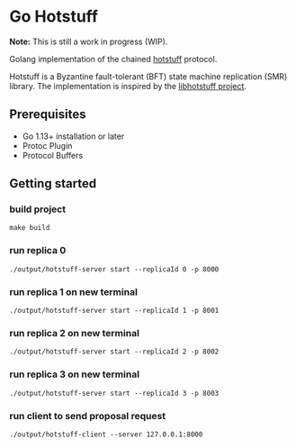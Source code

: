 # Go Hotstuff

**Note:** This is still a work in progress (WIP).

Golang implementation of the chained [hotstuff](https://arxiv.org/pdf/1803.05069.pdf) protocol.

Hotstuff is a Byzantine fault-tolerant (BFT) state machine replication (SMR) library. 
The implementation is inspired by the [libhotstuff project](https://github.com/hot-stuff/libhotstuff). 

## Prerequisites
- Go 1.13+ installation or later
- Protoc Plugin
- Protocol Buffers

## Getting started

### build project
```
make build
```

### run replica 0
```
./output/hotstuff-server start --replicaId 0 -p 8000
```

### run replica 1 on new terminal
```
./output/hotstuff-server start --replicaId 1 -p 8001
```

### run replica 2 on new terminal
```
./output/hotstuff-server start --replicaId 2 -p 8002
```

### run replica 3 on new terminal
```
./output/hotstuff-server start --replicaId 3 -p 8003
```

### run client to send proposal request
```
./output/hotstuff-client --server 127.0.0.1:8000
```
